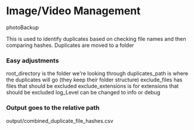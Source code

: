 # Image/Video Management

photoBackup

This is used to identify duplicates based on checking file names and then comparing hashes.
Duplicates are moved to a folder

### Easy adjustments

root_directory is the folder we're looking through
duplicates_path is where the duplicates will go (they keep their folder structure)
exclude_files has files that should be excluded
exclude_extensions is for extensions that should be excluded
log_Level can be changed to info or debug

### Output goes to the relative path
output/combined_duplicate_file_hashes.csv

